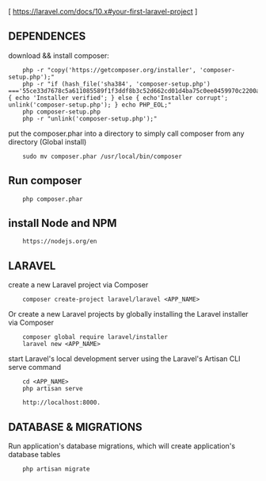 
[ https://laravel.com/docs/10.x#your-first-laravel-project ]



DEPENDENCES
---

download && install composer:

        php -r "copy('https://getcomposer.org/installer', 'composer-setup.php');"
        php -r "if (hash_file('sha384', 'composer-setup.php') ==='55ce33d7678c5a611085589f1f3ddf8b3c52d662cd01d4ba75c0ee0459970c2200a51f492d557530c71c15d8dba01eae') { echo 'Installer verified'; } else { echo'Installer corrupt'; unlink('composer-setup.php'); } echo PHP_EOL;"
        php composer-setup.php
        php -r "unlink('composer-setup.php');"

put the composer.phar into a directory to simply call composer from any directory (Global install)

        sudo mv composer.phar /usr/local/bin/composer

Run composer
---

        php composer.phar
        
install Node and NPM
--------------------

        https://nodejs.org/en


LARAVEL
---

create a new Laravel project via Composer

        composer create-project laravel/laravel <APP_NAME>

Or create a new Laravel projects by globally installing the Laravel installer via Composer

        composer global require laravel/installer
        laravel new <APP_NAME>

start Laravel's local development server using the Laravel's Artisan CLI serve command

        cd <APP_NAME>
        php artisan serve

        http://localhost:8000. 


DATABASE & MIGRATIONS
---

Run application's database migrations, which will create application's database tables

        php artisan migrate


